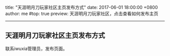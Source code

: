 title: "天涯明月刀玩家社区主页发布方式"
date: 2017-06-01 18:00:00 +0800
author: me
#top: true
preview: 天涯明月刀玩家社区，点击查看如何发布主页

---

## 天涯明月刀玩家社区主页发布方式

联系iwuxia管理员，发布页面。